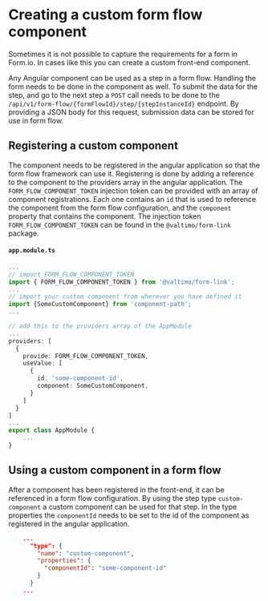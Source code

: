 # Creating a custom form flow component

Sometimes it is not possible to capture the requirements for a form in Form.io. In cases like this you can create a 
custom front-end component.

Any Angular component can be used as a step in a form flow. Handling the form needs to be done in the component
as well. To submit the data for the step, and go to the next step a `POST` call needs to be done to the
`/api/v1/form-flow/{formFlowId}/step/{stepInstanceId}` endpoint. By providing a JSON body for this request, submission 
data can be stored for use in form flow. 

## Registering a custom component

The component needs to be registered in the angular application so that the form flow framework can use it. Registering
is done by adding a reference to the component to the providers array in the angular application. The 
`FORM_FLOW_COMPONENT_TOKEN` injection token can be provided with an array of component registrations. Each one contains an `id` 
that is used to reference the component from the form flow configuration, and the `component` property that contains 
the component. The injection token `FORM_FLOW_COMPONENT_TOKEN` can be found in the `@valtimo/form-link` package.

#### **`app.module.ts`**

```typescript
...
// import FORM_FLOW_COMPONENT_TOKEN
import { FORM_FLOW_COMPONENT_TOKEN } from '@valtimo/form-link';
...
// import your custom component from wherever you have defined it
import {SomeCustomComponent} from 'component-path';
...

// add this to the providers array of the AppModule
...
providers: [
  {
    provide: FORM_FLOW_COMPONENT_TOKEN,
    useValue: [
      {
        id: 'some-component-id',
        component: SomeCustomComponent,
      }
    ]
  }
]
...
export class AppModule {
    ...
}
```

## Using a custom component in a form flow

After a component has been registered in the front-end, it can be referenced in a form flow configuration. By using
the step type `custom-component` a custom component can be used for that step. In the type properties the `componentId`
needs to be set to the id of the component as registered in the angular application.

```json
    ...
      "type": {
        "name": "custom-component",
        "properties": {
          "componentId": "some-component-id"
        }
      }
    ...
```
